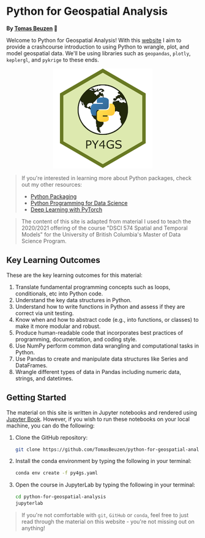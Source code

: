 # Python for Geospatial Analysis

**By [Tomas Beuzen](https://www.tomasbeuzen.com/) 🚀**

Welcome to Python for Geospatial Analysis! With this [website](https://www.tomasbeuzen.com/python-for-geospatial-mapping-modelling/) I aim to provide a crashcourse introduction to using Python to wrangle, plot, and model geospatial data. We'll be using libraries such as `geopandas`, `plotly`, `keplergl`, and `pykrige` to these ends.

<p align="center">
  <img src="docs/logo.png" width="260">
</p>

>If you're interested in learning more about Python packages, check out my other resources:
>- [Python Packaging](https://py-pkgs.org/)
>- [Python Programming for Data Science](https://www.tomasbeuzen.com/python-programming-for-data-science/README.html)
>- [Deep Learning with PyTorch](https://www.tomasbeuzen.com/deep-learning-with-pytorch/)

>The content of this site is adapted from material I used to teach the 2020/2021 offering of the course "DSCI 574 Spatial and Temporal Models" for the University of British Columbia's Master of Data Science Program.

## Key Learning Outcomes

These are the key learning outcomes for this material:

1. Translate fundamental programming concepts such as loops, conditionals, etc into Python code.
2. Understand the key data structures in Python.
3. Understand how to write functions in Python and assess if they are correct via unit testing.
4. Know when and how to abstract code (e.g., into functions, or classes) to make it more modular and robust.
5. Produce human-readable code that incorporates best practices of programming, documentation, and coding style.
6. Use NumPy perform common data wrangling and computational tasks in Python.
7. Use Pandas to create and manipulate data structures like Series and DataFrames.
8. Wrangle different types of data in Pandas including numeric data, strings, and datetimes.

## Getting Started

The material on this site is written in Jupyter notebooks and rendered using [Jupyter Book](https://jupyterbook.org/intro.html). However, if you wish to run these notebooks on your local machine, you can do the following:

1. Clone the GitHub repository:
   ```sh
   git clone https://github.com/TomasBeuzen/python-for-geospatial-analysis.git
   ```
2. Install the conda environment by typing the following in your terminal:
   ```sh
   conda env create -f py4gs.yaml
   ```
3. Open the course in JupyterLab by typing the following in your terminal:
   ```sh
   cd python-for-geospatial-analysis
   jupyterlab
   ```

>If you're not comfortable with `git`, `GitHub` or `conda`, feel free to just read through the material on this website - you're not missing out on anything! 
